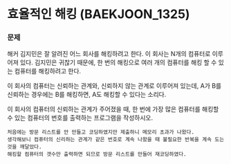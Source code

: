# 효율적인 해킹 (BAEKJOON_1325)

### 문제

해커 김지민은 잘 알려진 어느 회사를 해킹하려고 한다. 이 회사는 N개의 컴퓨터로 이루어져 있다. 김지민은 귀찮기 때문에, 한 번의 해킹으로 여러 개의 컴퓨터를 해킹 할 수 있는 컴퓨터를 해킹하려고 한다.

이 회사의 컴퓨터는 신뢰하는 관계와, 신뢰하지 않는 관계로 이루어져 있는데, A가 B를 신뢰하는 경우에는 B를 해킹하면, A도 해킹할 수 있다는 소리다.

이 회사의 컴퓨터의 신뢰하는 관계가 주어졌을 때, 한 번에 가장 많은 컴퓨터를 해킹할 수 있는 컴퓨터의 번호를 출력하는 프로그램을 작성하시오.



```
처음에는 방문 리스트를 안 만들고 코딩하였지만 제출하니 메모리 초과가 나왔다.
생각해보니 컴퓨터의 신리하는 관계가 같은 번호로 계속 나왔을 때 불필요한 반복을 계속 도는 것을 깨달았다.
해킹할 컴퓨터의 갯수만 출력하면 되므로 방문 리스트를 만들어 재코딩하였다.
```

